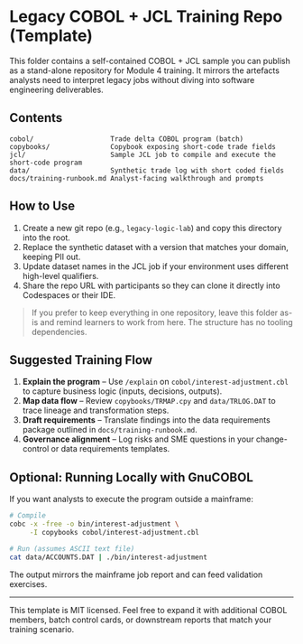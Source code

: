 # Legacy COBOL + JCL Training Repo (Template)

This folder contains a self-contained COBOL + JCL sample you can publish as a stand-alone repository for Module 4 training. It mirrors the artefacts analysts need to interpret legacy jobs without diving into software engineering deliverables.

## Contents

```
cobol/                   Trade delta COBOL program (batch)
copybooks/               Copybook exposing short-code trade fields
jcl/                     Sample JCL job to compile and execute the short-code program
data/                    Synthetic trade log with short coded fields
docs/training-runbook.md Analyst-facing walkthrough and prompts
```

## How to Use

1. Create a new git repo (e.g., `legacy-logic-lab`) and copy this directory into the root.
2. Replace the synthetic dataset with a version that matches your domain, keeping PII out.
3. Update dataset names in the JCL job if your environment uses different high-level qualifiers.
4. Share the repo URL with participants so they can clone it directly into Codespaces or their IDE.

> If you prefer to keep everything in one repository, leave this folder as-is and remind learners to work from here. The structure has no tooling dependencies.

## Suggested Training Flow

1. **Explain the program** – Use `/explain` on `cobol/interest-adjustment.cbl` to capture business logic (inputs, decisions, outputs).
2. **Map data flow** – Review `copybooks/TRMAP.cpy` and `data/TRLOG.DAT` to trace lineage and transformation steps.
3. **Draft requirements** – Translate findings into the data requirements package outlined in `docs/training-runbook.md`.
4. **Governance alignment** – Log risks and SME questions in your change-control or data requirements templates.

## Optional: Running Locally with GnuCOBOL

If you want analysts to execute the program outside a mainframe:

```bash
# Compile
cobc -x -free -o bin/interest-adjustment \
     -I copybooks cobol/interest-adjustment.cbl

# Run (assumes ASCII text file)
cat data/ACCOUNTS.DAT | ./bin/interest-adjustment
```

The output mirrors the mainframe job report and can feed validation exercises.

---

This template is MIT licensed. Feel free to expand it with additional COBOL members, batch control cards, or downstream reports that match your training scenario.
